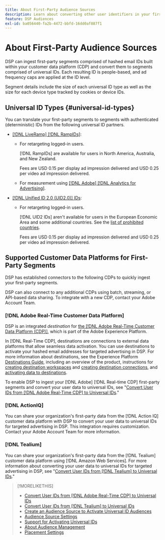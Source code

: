 ```yaml
---
title: About First-Party Audience Sources
description: Learn about converting other user identifiers in your first-party segments to universal IDs for cookieless targeting.
feature: DSP Audiences
exl-id: ba056440-fa2b-4472-bbfd-16dd0af887f1
---
```

# About First-Party Audience Sources

DSP can ingest first-party segments comprised of hashed email IDs<!-- or universal IDs --> built within your customer data platform (CDP) and convert them to segments comprised of universal IDs. Each resulting ID is people-based, and ad frequency caps are applied at the ID level<!-- Move that info. to somewhere else? -->.

Segment details include the size of each universal ID type as well as the size for each device type tracked by cookies or device IDs.

## Universal ID Types {#universal-id-types}

<!--  Replace below with this once ID5 sources are possible 

Using your first-party data, you can create segments with IDs from the following universal ID partners.

* Authenticated (deterministic) IDs using hashed email addresses:

-->

You can translate your first-party segments to segments with authenticated (deterministic) IDs from the following universal ID partners.

* [[!DNL LiveRamp] [!DNL RampIDs]](https://liveramp.com/identity-resolution):

  * For retargeting logged-in users.
  
    [!DNL RampIDs] are available for users in North America, Australia, and New Zealand.
    
    Fees are USD 0.15 per display ad impression delivered and USD 0.25 per video ad impression delivered. 
  
  * For measurement using [[!DNL Adobe] [!DNL Analytics for Advertising]](/help/integrations/analytics/overview.md).

* [[!DNL Unified ID 2.0 (UID2.0)] IDs](https://unifiedid.com):

  * For retargeting logged-in users.
  
    [!DNL UID2 IDs] aren't available for users in the European Economic Area and some additional countries. See the [list of prohibited countries](/help/policies/universal-id-policy.md#prohibited-countries-uid2).
    
    Fees are USD 0.15 per display ad impression delivered and USD 0.25 per video ad impression delivered.

<!-- Not yet

* Probabilistic (unauthenticated) IDs using hashed email addresses:

  * [[!DNL ID5] IDs](https://id5.io): For retargeting unauthenticated site traffic, prospecting using third-party data, and measurement for both using [[!DNL Adobe] [!DNL Analytics for Advertising]](/help/integrations/analytics/overview.md). ID5 IDs are available for no fee.

    ID5 creates an ID by stitching together user signals (hashed email address) with various browser signals (such as IP address and timestamp).

    [!DNL Analytics] measurement requires all [prerequisites for implementing [!DNL Analytics for Advertising]](/help/integrations/analytics/prerequisites.md) and the [AMO ID and EF ID in your tracking URLs](/help/integrations/analytics/ids.md). You also must sign an agreement with [!DNL ID5] and set a parameter within your existing JavaScript tracking tags. <!-- Contact your Adobe Account Team for instructions. -->

<!--
    >[!NOTE]
    >
    >Third-party segments from [!DNL Eyeota] may automatically include ID5 IDs, in addition to users tracked by cookies or device IDs. The segment details include the size for each type. The usual usage fee for each segment, which is stated next to the segment name, applies; no additional fees are charged for the ID5 IDs.
-->

## Supported Customer Data Platforms for First-Party Segments

DSP has established connectors to the following CDPs to quickly ingest your first-party segments.

DSP can also connect to any additional CDPs using batch, streaming, or API-based data sharing. To integrate with a new CDP, contact your Adobe Account Team.

### [!DNL Adobe Real-Time Customer Data Platform]

DSP is an integrated *destination* for [the [!DNL Adobe Real-Time Customer Data Platform (CDP)]](https://experienceleague.adobe.com/docs/experience-platform/rtcdp/overview.html), which is part of the Adobe Experience Platform.

In [!DNL Real-Time CDP], destinations are connections to external data platforms that allow seamless data activation. You can use destinations to activate your hashed email addresses for targeted advertising in DSP. For more information about destinations, see the Experience Platform [Destinations Guide](https://experienceleague.adobe.com/docs/experience-platform/destinations/home.html), including an overview of the product, instructions for [creating destination workspaces](https://experienceleague.adobe.com/docs/experience-platform/destinations/ui/destinations-workspace.html) and [creating destination connections](https://experienceleague.adobe.com/docs/experience-platform/destinations/ui/connect-destination.html), and [activating data to destinations](https://experienceleague.adobe.com/docs/experience-platform/destinations/ui/activate/activate-segment-streaming-destinations.html).

To enable DSP to ingest your [!DNL Adobe] [!DNL Real-time CDP] first-party segments and convert your user data to universal IDs, see "[Convert User IDs from [!DNL Adobe Real-Time CDP] to Universal IDs](/help/dsp/audiences/sources/source-adobe-rtcdp.md)."

### [!DNL ActionIQ]

You can share your organization's first-party data from the [!DNL Action IQ] customer data platform with DSP to convert your user data<!-- hashed email addresses ? --> to universal IDs for targeted advertising in DSP. This integration requires customization. Contact your Adobe Account Team for more information.

### [!DNL Tealium]

You can share your organization's first-party data from the [!DNL Tealium] customer data platform using [!DNL Amazon Web Services]. For more information about converting your user data<!-- hashed email addresses ? --> to universal IDs for targeted advertising in DSP, see "[Convert User IDs from [!DNL Tealium] to Universal IDs](/help/dsp/audiences/sources/source-tealium.md)."

>[!MORELIKETHIS]
>
>* [Convert User IDs from [!DNL Adobe Real-Time CDP] to Universal IDs](/help/dsp/audiences/sources/source-adobe-rtcdp.md)
>* [Convert User IDs from [!DNL Tealium] to Universal IDs](/help/dsp/audiences/sources/source-tealium.md)
>* [Create an Audience Source to Activate Universal ID Audiences](source-create.md)
>* [Audience Source Settings](source-settings.md)
>* [Support for Activating Universal IDs](/help/dsp/audiences/universal-ids.md)
>* [About Audience Management](/help/dsp/audiences/audience-about.md)
>* [Placement Settings](/help/dsp/campaign-management/placements/placement-settings.md)
